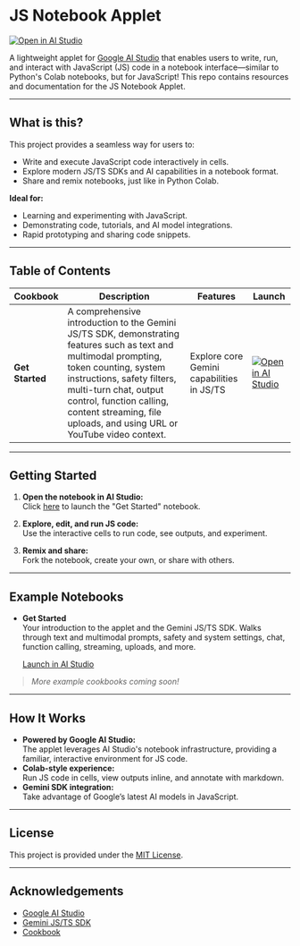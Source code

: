 # JS Notebook Applet

[![Open in AI Studio](https://storage.googleapis.com/generativeai-downloads/images/Open_in_AIStudio.svg)](https://aistudio.google.com/apps/bundled/get_started?showPreview=true)

A lightweight applet for [Google AI Studio](https://aistudio.google.com/) that enables users to write, run, and interact with JavaScript (JS) code in a notebook interface—similar to Python's Colab notebooks, but for JavaScript! This repo contains resources and documentation for the JS Notebook Applet.

---

## What is this?

This project provides a seamless way for users to:

- Write and execute JavaScript code interactively in cells.
- Explore modern JS/TS SDKs and AI capabilities in a notebook format.
- Share and remix notebooks, just like in Python Colab.

**Ideal for:**
- Learning and experimenting with JavaScript.
- Demonstrating code, tutorials, and AI model integrations.
- Rapid prototyping and sharing code snippets.

---

## Table of Contents

| Cookbook     | Description | Features | Launch |
|--------------|-------------|----------|--------|
| **Get Started** | A comprehensive introduction to the Gemini JS/TS SDK, demonstrating features such as text and multimodal prompting, token counting, system instructions, safety filters, multi-turn chat, output control, function calling, content streaming, file uploads, and using URL or YouTube video context. | Explore core Gemini capabilities in JS/TS | [![Open in AI Studio](https://storage.googleapis.com/generativeai-downloads/images/Open_in_AIStudio.svg)](https://aistudio.google.com/apps/bundled/get_started?showPreview=true) |

---

## Getting Started

1. **Open the notebook in AI Studio:**  
   Click [here](https://aistudio.google.com/apps/bundled/get_started?showPreview=true) to launch the "Get Started" notebook.

2. **Explore, edit, and run JS code:**  
   Use the interactive cells to run code, see outputs, and experiment.

3. **Remix and share:**  
   Fork the notebook, create your own, or share with others.

---

## Example Notebooks

- **Get Started**  
  Your introduction to the applet and the Gemini JS/TS SDK. Walks through text and multimodal prompts, safety and system settings, chat, function calling, streaming, uploads, and more.

  [Launch in AI Studio](https://aistudio.google.com/apps/bundled/get_started?showPreview=true)

> _More example cookbooks coming soon!_

---

## How It Works

- **Powered by Google AI Studio:**  
  The applet leverages AI Studio's notebook infrastructure, providing a familiar, interactive environment for JS code.
- **Colab-style experience:**  
  Run JS code in cells, view outputs inline, and annotate with markdown.
- **Gemini SDK integration:**  
  Take advantage of Google’s latest AI models in JavaScript.

---

## License

This project is provided under the [MIT License](./LICENSE).

---

## Acknowledgements

- [Google AI Studio](https://aistudio.google.com/app/apps)
- [Gemini JS/TS SDK](https://github.com/googleapis/js-genai)
- [Cookbook](https://github.com/google-gemini/cookbook)
